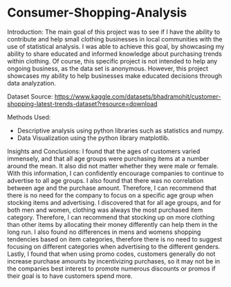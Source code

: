 # Consumer-Shopping-Analysis
Introduction:
The main goal of this project was to see if I have the ability to contribute and help small clothing businesses in local communities with the use of statistical analysis. I was able to achieve this goal, by showcasing my ability to share educated and informed knowledge about purchasing trends within clothing. Of course, this specific project is not intended to help any ongoing business, as the data set is anonymous. However, this project showcases my ability to help businesses make educated decisions through data analyzation.  

Dataset Source: 
https://www.kaggle.com/datasets/bhadramohit/customer-shopping-latest-trends-dataset?resource=download

Methods Used: 
- Descriptive analysis using python libraries such as statistics and numpy.
- Data Visualization using the python library matplotlib.

Insights and Conclusions: 
I found that the ages of customers varied immensely, and that all age groups were purchasing items at a number around the mean. It also did not matter whether they were male or female. With this information, I can confidently encourage companies to continue to advertise to all age groups. 
I also found that there was no correlation between age and the purchase amount. Therefore, I can recommend that there is no need for the company to focus on a specific age group when stocking items and advertising. 
I discovered that for all age groups, and for both men and women, clothing was always the most purchased item category. Therefore, I can recommend that stocking up on more clothing than other items by allocating their money differently can help them in the long run. 
I also found no differences in mens and womens shopping tendencies based on item categories, therefore there is no need to suggest focusing on different categories when advertising to the different genders. 
Lastly, I found that when using promo codes, customers generally do not increase purchase amounts by incentivizing purchases, so it may not be in the companies best interest to promote numerous discounts or promos if their goal is to have customers spend more. 
